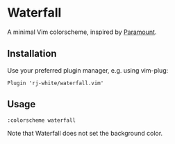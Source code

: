 # Waterfall

A minimal Vim colorscheme, inspired by [Paramount].

## Installation

Use your preferred plugin manager, e.g. using vim-plug:

    Plugin 'rj-white/waterfall.vim'

## Usage

    :colorscheme waterfall

Note that Waterfall does not set the background color.

[Paramount]: https://github.com/owickstrom/vim-colors-paramount
